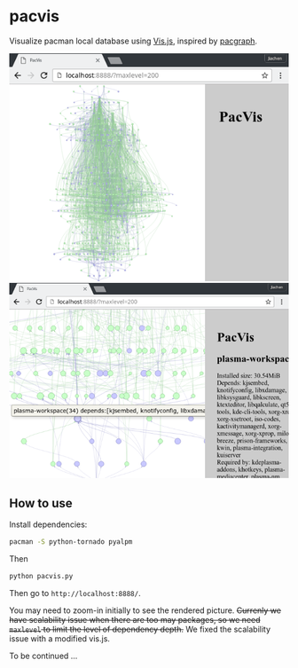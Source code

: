 # pacvis

Visualize pacman local database using [Vis.js](http://visjs.org/),
inspired by [pacgraph](http://kmkeen.com/pacgraph/).

![full](screenshots/full.png)
![zoomin](screenshots/zoomin.png)

## How to use

Install dependencies:
```bash
pacman -S python-tornado pyalpm
```

Then

```python
python pacvis.py
```

Then go to `http://localhost:8888/`.

You may need to zoom-in initially to see the rendered picture.
~~Currenly we have scalability issue when there are too may packages, so we need
`maxlevel` to limit the level of dependency depth.~~ We fixed the scalability
issue with a modified vis.js.

To be continued ...
